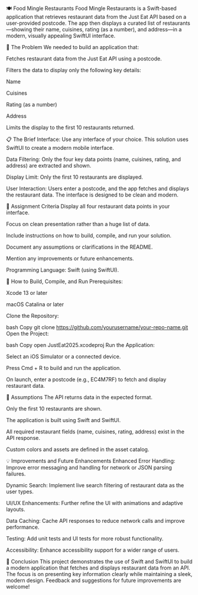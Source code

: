 🍽️ Food Mingle Restaurants
Food Mingle Restaurants is a Swift-based application that retrieves restaurant data from the Just Eat API based on a user-provided postcode. The app then displays a curated list of restaurants—showing their name, cuisines, rating (as a number), and address—in a modern, visually appealing SwiftUI interface.

🚀 The Problem
We needed to build an application that:

Fetches restaurant data from the Just Eat API using a postcode.

Filters the data to display only the following key details:

Name

Cuisines

Rating (as a number)

Address

Limits the display to the first 10 restaurants returned.

📋 The Brief
Interface:
Use any interface of your choice. This solution uses SwiftUI to create a modern mobile interface.

Data Filtering:
Only the four key data points (name, cuisines, rating, and address) are extracted and shown.

Display Limit:
Only the first 10 restaurants are displayed.

User Interaction:
Users enter a postcode, and the app fetches and displays the restaurant data. The interface is designed to be clean and modern.

🎯 Assignment Criteria
Display all four restaurant data points in your interface.

Focus on clean presentation rather than a huge list of data.

Include instructions on how to build, compile, and run your solution.

Document any assumptions or clarifications in the README.

Mention any improvements or future enhancements.

Programming Language: Swift (using SwiftUI).

🔧 How to Build, Compile, and Run
Prerequisites:

Xcode 13 or later

macOS Catalina or later

Clone the Repository:

bash
Copy
git clone https://github.com/yourusername/your-repo-name.git
Open the Project:

bash
Copy
open JustEat2025.xcodeproj
Run the Application:

Select an iOS Simulator or a connected device.

Press Cmd + R to build and run the application.

On launch, enter a postcode (e.g., EC4M7RF) to fetch and display restaurant data.


🤔 Assumptions
The API returns data in the expected format.

Only the first 10 restaurants are shown.

The application is built using Swift and SwiftUI.

All required restaurant fields (name, cuisines, rating, address) exist in the API response.

Custom colors and assets are defined in the asset catalog.

💡 Improvements and Future Enhancements
Enhanced Error Handling:
Improve error messaging and handling for network or JSON parsing failures.

Dynamic Search:
Implement live search filtering of restaurant data as the user types.

UI/UX Enhancements:
Further refine the UI with animations and adaptive layouts.

Data Caching:
Cache API responses to reduce network calls and improve performance.

Testing:
Add unit tests and UI tests for more robust functionality.

Accessibility:
Enhance accessibility support for a wider range of users.

📝 Conclusion
This project demonstrates the use of Swift and SwiftUI to build a modern application that fetches and displays restaurant data from an API. The focus is on presenting key information clearly while maintaining a sleek, modern design. Feedback and suggestions for future improvements are welcome!
